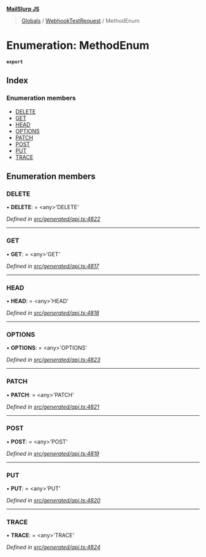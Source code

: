 **[MailSlurp JS](../README.md)**

> [Globals](../README.md) / [WebhookTestRequest](../modules/webhooktestrequest.md) / MethodEnum

# Enumeration: MethodEnum

**`export`** 

## Index

### Enumeration members

* [DELETE](webhooktestrequest.methodenum.md#delete)
* [GET](webhooktestrequest.methodenum.md#get)
* [HEAD](webhooktestrequest.methodenum.md#head)
* [OPTIONS](webhooktestrequest.methodenum.md#options)
* [PATCH](webhooktestrequest.methodenum.md#patch)
* [POST](webhooktestrequest.methodenum.md#post)
* [PUT](webhooktestrequest.methodenum.md#put)
* [TRACE](webhooktestrequest.methodenum.md#trace)

## Enumeration members

### DELETE

•  **DELETE**:  = \<any>'DELETE'

*Defined in [src/generated/api.ts:4822](https://github.com/mailslurp/mailslurp-client/blob/751f7bb/src/generated/api.ts#L4822)*

___

### GET

•  **GET**:  = \<any>'GET'

*Defined in [src/generated/api.ts:4817](https://github.com/mailslurp/mailslurp-client/blob/751f7bb/src/generated/api.ts#L4817)*

___

### HEAD

•  **HEAD**:  = \<any>'HEAD'

*Defined in [src/generated/api.ts:4818](https://github.com/mailslurp/mailslurp-client/blob/751f7bb/src/generated/api.ts#L4818)*

___

### OPTIONS

•  **OPTIONS**:  = \<any>'OPTIONS'

*Defined in [src/generated/api.ts:4823](https://github.com/mailslurp/mailslurp-client/blob/751f7bb/src/generated/api.ts#L4823)*

___

### PATCH

•  **PATCH**:  = \<any>'PATCH'

*Defined in [src/generated/api.ts:4821](https://github.com/mailslurp/mailslurp-client/blob/751f7bb/src/generated/api.ts#L4821)*

___

### POST

•  **POST**:  = \<any>'POST'

*Defined in [src/generated/api.ts:4819](https://github.com/mailslurp/mailslurp-client/blob/751f7bb/src/generated/api.ts#L4819)*

___

### PUT

•  **PUT**:  = \<any>'PUT'

*Defined in [src/generated/api.ts:4820](https://github.com/mailslurp/mailslurp-client/blob/751f7bb/src/generated/api.ts#L4820)*

___

### TRACE

•  **TRACE**:  = \<any>'TRACE'

*Defined in [src/generated/api.ts:4824](https://github.com/mailslurp/mailslurp-client/blob/751f7bb/src/generated/api.ts#L4824)*
